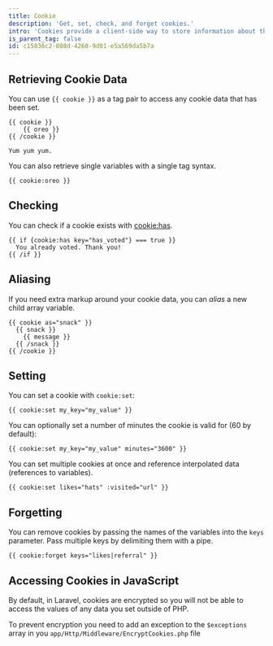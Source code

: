 ```yaml
---
title: Cookie
description: 'Get, set, check, and forget cookies.'
intro: 'Cookies provide a client-side way to store information about the user across requests. The cookie tag will let you get, set, and forget cookie data.'
is_parent_tag: false
id: c15836c2-808d-4260-9d01-e5a569da5b7a
---
```

## Retrieving Cookie Data

You can use `{{ cookie }}` as a tag pair to access any cookie data that has been set.

```
{{ cookie }}
    {{ oreo }}
{{ /cookie }}
```

```.output
Yum yum yum.
```

You can also retrieve single variables with a single tag syntax.

```
{{ cookie:oreo }}
```

## Checking

You can check if a cookie exists with [cookie:has](/tags/session-has).

```
{{ if {cookie:has key="has_voted"} === true }}
  You already voted. Thank you!
{{ /if }}
```

## Aliasing

If you need extra markup around your cookie data, you can _alias_ a new child array variable.

```
{{ cookie as="snack" }}
  {{ snack }}
    {{ message }}
  {{ /snack }}
{{ /cookie }}
```

## Setting

You can set a cookie with `cookie:set`:

```
{{ cookie:set my_key="my_value" }}
```

You can optionally set a number of minutes the cookie is valid for (60 by default):

```
{{ cookie:set my_key="my_value" minutes="3600" }}
```

You can set multiple cookies at once and reference interpolated data (references to variables).

```
{{ cookie:set likes="hats" :visited="url" }}
```

## Forgetting

You can remove cookies by passing the names of the variables into the `keys` parameter. Pass multiple keys by delimiting them with a pipe.

```
{{ cookie:forget keys="likes|referral" }}
```

## Accessing Cookies in JavaScript

By default, in Laravel, cookies are encrypted so you will not be able to access the values of any data you set outside of PHP.

To prevent encryption you need to add an exception to the `$exceptions` array in you `app/Http/Middleware/EncryptCookies.php` file 

